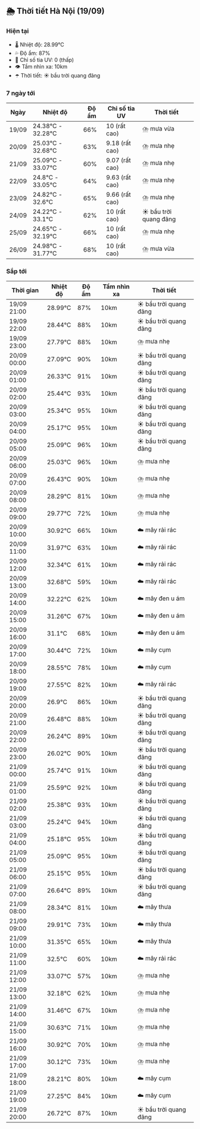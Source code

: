 ## 🌦️ Thời tiết Hà Nội (19/09)

### Hiện tại

- 🌡️ Nhiệt độ: 28.99℃
- 💦 Độ ẩm: 87%
- 🌟 Chỉ số tia UV: 0 (thấp)
- 👁️ Tầm nhìn xa: 10km
- ☂️ Thời tiết: ☀️ bầu trời quang đãng

### 7 ngày tới

| Ngày | Nhiệt độ | Độ ẩm | Chỉ số tia UV | Thời tiết |
| --- | --- | --- | --- | --- |
| 19/09 | 24.38℃ - 32.28℃ | 66% | 10 (rất cao) | ⛈️ mưa vừa |
| 20/09 | 25.03℃ - 32.68℃ | 63% | 9.18 (rất cao) | ⛈️ mưa nhẹ |
| 21/09 | 25.09℃ - 33.07℃ | 60% | 9.07 (rất cao) | ⛈️ mưa nhẹ |
| 22/09 | 24.8℃ - 33.05℃ | 64% | 9.63 (rất cao) | ⛈️ mưa nhẹ |
| 23/09 | 24.82℃ - 32.6℃ | 65% | 9.66 (rất cao) | ⛈️ mưa nhẹ |
| 24/09 | 24.22℃ - 33.1℃ | 62% | 10 (rất cao) | ☀️ bầu trời quang đãng |
| 25/09 | 24.65℃ - 32.19℃ | 66% | 10 (rất cao) | ⛈️ mưa nhẹ |
| 26/09 | 24.98℃ - 31.77℃ | 68% | 10 (rất cao) | ⛈️ mưa vừa |

### Sắp tới

| Thời gian | Nhiệt độ | Độ ẩm | Tầm nhìn xa | Thời tiết |
| --- | --- | --- | --- | --- |
| 19/09 21:00 | 28.99℃ | 87% | 10km | ☀️ bầu trời quang đãng |
| 19/09 22:00 | 28.44℃ | 88% | 10km | ☀️ bầu trời quang đãng |
| 19/09 23:00 | 27.79℃ | 88% | 10km | ⛈️ mưa nhẹ |
| 20/09 00:00 | 27.09℃ | 90% | 10km | ☀️ bầu trời quang đãng |
| 20/09 01:00 | 26.33℃ | 91% | 10km | ☀️ bầu trời quang đãng |
| 20/09 02:00 | 25.44℃ | 93% | 10km | ☀️ bầu trời quang đãng |
| 20/09 03:00 | 25.34℃ | 95% | 10km | ☀️ bầu trời quang đãng |
| 20/09 04:00 | 25.17℃ | 95% | 10km | ☀️ bầu trời quang đãng |
| 20/09 05:00 | 25.09℃ | 96% | 10km | ☀️ bầu trời quang đãng |
| 20/09 06:00 | 25.03℃ | 96% | 10km | ⛈️ mưa nhẹ |
| 20/09 07:00 | 26.43℃ | 90% | 10km | ⛈️ mưa nhẹ |
| 20/09 08:00 | 28.29℃ | 81% | 10km | ⛈️ mưa nhẹ |
| 20/09 09:00 | 29.77℃ | 72% | 10km | ⛈️ mưa nhẹ |
| 20/09 10:00 | 30.92℃ | 66% | 10km | ☁️ mây rải rác |
| 20/09 11:00 | 31.97℃ | 63% | 10km | ☁️ mây rải rác |
| 20/09 12:00 | 32.34℃ | 61% | 10km | ☁️ mây rải rác |
| 20/09 13:00 | 32.68℃ | 59% | 10km | ☁️ mây rải rác |
| 20/09 14:00 | 32.22℃ | 62% | 10km | ☁️ mây đen u ám |
| 20/09 15:00 | 31.26℃ | 67% | 10km | ☁️ mây đen u ám |
| 20/09 16:00 | 31.1℃ | 68% | 10km | ☁️ mây đen u ám |
| 20/09 17:00 | 30.44℃ | 72% | 10km | ☁️ mây cụm |
| 20/09 18:00 | 28.55℃ | 78% | 10km | ☁️ mây cụm |
| 20/09 19:00 | 27.55℃ | 82% | 10km | ☁️ mây rải rác |
| 20/09 20:00 | 26.9℃ | 86% | 10km | ☀️ bầu trời quang đãng |
| 20/09 21:00 | 26.48℃ | 88% | 10km | ☀️ bầu trời quang đãng |
| 20/09 22:00 | 26.24℃ | 89% | 10km | ☀️ bầu trời quang đãng |
| 20/09 23:00 | 26.02℃ | 90% | 10km | ☀️ bầu trời quang đãng |
| 21/09 00:00 | 25.74℃ | 91% | 10km | ☀️ bầu trời quang đãng |
| 21/09 01:00 | 25.59℃ | 92% | 10km | ☀️ bầu trời quang đãng |
| 21/09 02:00 | 25.38℃ | 93% | 10km | ☀️ bầu trời quang đãng |
| 21/09 03:00 | 25.24℃ | 94% | 10km | ☀️ bầu trời quang đãng |
| 21/09 04:00 | 25.18℃ | 95% | 10km | ☀️ bầu trời quang đãng |
| 21/09 05:00 | 25.09℃ | 95% | 10km | ☀️ bầu trời quang đãng |
| 21/09 06:00 | 25.15℃ | 95% | 10km | ☀️ bầu trời quang đãng |
| 21/09 07:00 | 26.64℃ | 89% | 10km | ☀️ bầu trời quang đãng |
| 21/09 08:00 | 28.34℃ | 81% | 10km | ☁️ mây thưa |
| 21/09 09:00 | 29.91℃ | 73% | 10km | ☁️ mây thưa |
| 21/09 10:00 | 31.35℃ | 65% | 10km | ☁️ mây thưa |
| 21/09 11:00 | 32.5℃ | 60% | 10km | ☁️ mây rải rác |
| 21/09 12:00 | 33.07℃ | 57% | 10km | ⛈️ mưa nhẹ |
| 21/09 13:00 | 32.18℃ | 62% | 10km | ⛈️ mưa nhẹ |
| 21/09 14:00 | 31.46℃ | 67% | 10km | ⛈️ mưa nhẹ |
| 21/09 15:00 | 30.63℃ | 71% | 10km | ⛈️ mưa nhẹ |
| 21/09 16:00 | 30.92℃ | 70% | 10km | ⛈️ mưa nhẹ |
| 21/09 17:00 | 30.12℃ | 73% | 10km | ⛈️ mưa nhẹ |
| 21/09 18:00 | 28.21℃ | 80% | 10km | ☁️ mây cụm |
| 21/09 19:00 | 27.25℃ | 84% | 10km | ☁️ mây cụm |
| 21/09 20:00 | 26.72℃ | 87% | 10km | ☀️ bầu trời quang đãng |
